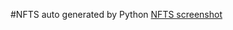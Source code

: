#NFTS auto generated by Python
[NFTS screenshot](https://user-images.githubusercontent.com/99060319/159804561-c0a6a8ac-07dc-4e5b-9544-4f86bcd3ad46.jpg)
